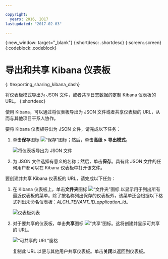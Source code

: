 ```yaml
---

copyright:
  years: 2016, 2017
lastupdated: "2017-02-03"

---
```


<!-- Common attributes used in the template are defined as follows: -->
{:new_window: target="_blank"}
{:shortdesc: .shortdesc}
{:screen:.screen}
{:codeblock:.codeblock}


# 导出和共享 Kibana 仪表板
<!-- for example, Uploading your data -->
{: #exporting_sharing_kibana_dash}
<!-- Provide an appropriate ID above -->

<!-- The short description section should include a sentence describing why this task is needed. For search engine optimization, include the service long name and "Bluemix". For example: -->

将仪表板模式导出为 JSON 文件，或者共享日志数据的定制 Kibana 仪表板的 URL。
{:shortdesc}

<!-- Include a sentence to briefly introduce the steps/subtopics. Example: -->
使用 Kibana，可以通过将仪表板导出为 JSON 文件或者共享仪表板的 URL，从而与其他项目干系人协作。

要将 Kibana 仪表板导出为 JSON 文件，请完成以下任务：

1. 单击**保存**图标 ![“保存”图标](images/logging_save.jpg)；然后，单击**高级** **>** **导出模式**。

    ![将仪表板导出为 JSON 文件](images/logging_export_json.jpg)

2. 为 JSON 文件选择有意义的名称；然后，单击**保存**。具有此 JSON 文件的任何用户都可以在 Kibana 仪表板中打开该文件。 

要创建并共享 Kibana 仪表板的 URL，请完成以下任务：

1. 在 Kibana 仪表板上，单击**文件夹**图标 ![“文件夹”图标](images/logging_folder.jpg) 以显示用于列出所有最近仪表板的菜单。除了按名称列出保存的仪表板外，该菜单还会根据以下格式列出未命名仪表板：*ALCH_TENANT_ID_application_id*。 

    ![仪表板列表](images/logging_list_of_dashboards.jpg)

2. 对于要共享的仪表板，单击**共享**图标 ![“共享”图标](images/logging_create_url.jpg)。这将创建并显示可共享的 URL。 

    ![“可共享的 URL”窗格](images/logging_shareable_link_popup.jpg)

    复制此 URL 以便与其他用户共享仪表板。单击**关闭**以返回到仪表板。
